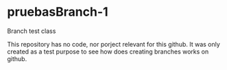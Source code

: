 # pruebasBranch-1
Branch test class

This repository has no code, nor porject relevant for this github.
It was only created as a test purpose to see how does creating branches works on github.
